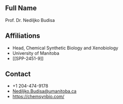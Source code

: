 ## Full Name
Prof. Dr. Nediljko Budisa

## Affiliations
- Head, Chemical Synthetic Biology and Xenobiology
- University of Manitoba
- [[SPP-2451-9]]
## Contact
- +1 204-474-9178
- Nediljko.Budisa@umanitoba.ca
- https://chemsynbio.com/
